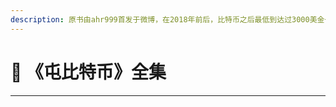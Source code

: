 ```yaml
---
description: 原书由ahr999首发于微博，在2018年前后，比特币之后最低到达过3000美金一枚。随着他帐号被封，其人隐退江湖，收录文集，留一笔宝贵精神财富。
---
```


# 🤑 《屯比特币》全集

***
